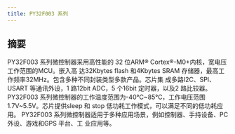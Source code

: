 ```yaml
---
title: PY32F003 系列
---
```


## 摘要

PY32F003 系列微控制器采用高性能的 32 位ARM® Cortex®-M0+内核，宽电压工作范围的MCU。嵌入高
达32Kbytes flash 和4Kbytes SRAM 存储器，最高工作频率32MHz。包含多种不同封装类型多款产品。芯片集
成多路I2C、SPI、USART 等通讯外设，1 路12bit ADC，5 个16bit 定时器，以及2 路比较器。
PY32F003 系列微控制器的工作温度范围为-40℃~85℃，工作电压范围 1.7V~5.5V。芯片提供sleep 和
stop 低功耗工作模式，可以满足不同的低功耗应用。
PY32F003 系列微控制器适用于多种应用场景，例如控制器、手持设备、PC 外设、游戏和GPS 平台、工
业应用等。

<!-- @include: ../../data/markdown/PY32F003_zh-CN.md -->